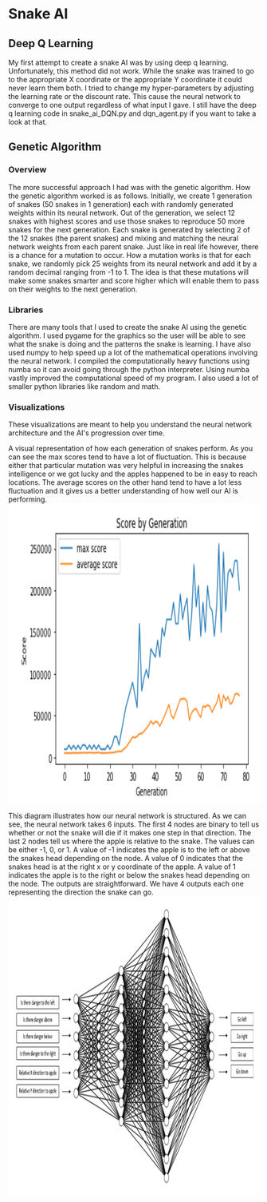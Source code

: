 # Snake AI  
## Deep Q Learning  
My first attempt to create a snake AI was by using deep q learning. Unfortunately, this method did not work. While the snake was trained to go to the appropriate X coordinate or the appropriate Y coordinate it could never learn them both. I tried to change my hyper-parameters by adjusting the learning rate or the discount rate. This cause the neural network to converge to one output regardless of what input I gave. I still have the deep q learning code in snake_ai_DQN.py and dqn_agent.py if you want to take a look at that.  

## Genetic Algorithm  
### Overview
The more successful approach I had was with the genetic algorithm. How the genetic algorithm worked is as follows. Initially, we create 1 generation of snakes (50 snakes in 1 generation) each with randomly generated weights within its neural network. Out of the generation, we select 12 snakes with highest scores and use those snakes to reproduce 50 more snakes for the next generation. Each snake is generated by selecting 2 of the 12 snakes (the parent snakes) and mixing and matching the neural network weights from each parent snake. Just like in real life however, there is a chance for a mutation to occur. How a mutation works is that for each snake, we randomly pick 25 weights from its neural network and add it by a random decimal ranging from -1 to 1. The idea is that these mutations will make some snakes smarter and score higher which will enable them to pass on their weights to the next generation.  

### Libraries  
There are many tools that I used to create the snake AI using the genetic algorithm. I used pygame for the graphics so the user will be able to see what the snake is doing and the patterns the snake is learning. I have also used numpy to help speed up a lot of the mathematical operations involving the neural network. I compiled the computationally heavy functions using numba so it can avoid going through the python interpreter. Using numba vastly improved the computational speed of my program. I also used a lot of smaller python libraries like random and math.  

### Visualizations  
These visualizations are meant to help you understand the neural network architecture and the AI's progression over time.  

A visual representation of how each generation of snakes perform. As you can see the max scores tend to have a lot of fluctuation. This is because either that particular mutation was very helpful in increasing the snakes intelligence or we got lucky and the apples happened to be in easy to reach locations. The average scores on the other hand tend to have a lot less fluctuation and it gives us a better understanding of how well our AI is performing.  
<img src="images/scores.PNG" height="600" width="800">  

This diagram illustrates how our neural network is structured. As we can see, the neural network takes 6 inputs. The first 4 nodes are binary to tell us whether or not the snake will die if it makes one step in that direction. The last 2 nodes tell us where the apple is relative to the snake. The values can be either -1, 0, or 1. A value of -1 indicates the apple is to the left or above the snakes head depending on the node. A value of 0 indicates that the snakes head is at the right x or y coordinate of the apple. A value of 1 indicates the apple is to the right or below the snakes head depending on the node. The outputs are straightforward. We have 4 outputs each one representing the direction the snake can go.  
<img src="images/nn_final.PNG" height="600" width="800">  
